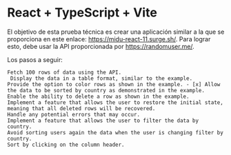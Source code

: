 # React + TypeScript + Vite
El objetivo de esta prueba técnica es crear una aplicación similar a la que se proporciona en este enlace: https://midu-react-11.surge.sh/. Para lograr esto, debe usar la API proporcionada por https://randomuser.me/.

Los pasos a seguir:

    Fetch 100 rows of data using the API.
     Display the data in a table format, similar to the example.
    Provide the option to color rows as shown in the example. - [x] Allow the data to be sorted by country as demonstrated in the example.
    Enable the ability to delete a row as shown in the example.
    Implement a feature that allows the user to restore the initial state, meaning that all deleted rows will be recovered.
    Handle any potential errors that may occur.
    Implement a feature that allows the user to filter the data by country.
    Avoid sorting users again the data when the user is changing filter by country.
    Sort by clicking on the column header.
